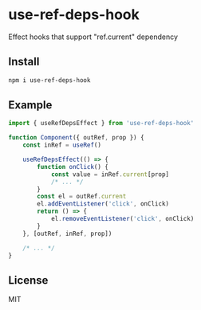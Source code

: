# use-ref-deps-hook

Effect hooks that support "ref.current" dependency

## Install

```sh
npm i use-ref-deps-hook
```

## Example

```js
import { useRefDepsEffect } from 'use-ref-deps-hook'

function Component({ outRef, prop }) {
    const inRef = useRef()

    useRefDepsEffect(() => {
        function onClick() {
            const value = inRef.current[prop]
            /* ... */
        }
        const el = outRef.current
        el.addEventListener('click', onClick)
        return () => {
            el.removeEventListener('click', onClick)
        }
    }, [outRef, inRef, prop])

    /* ... */
}
```

## License

MIT
